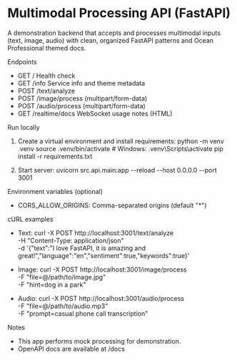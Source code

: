 # Multimodal Processing API (FastAPI)

A demonstration backend that accepts and processes multimodal inputs (text, image, audio) with clean, organized FastAPI patterns and Ocean Professional themed docs.

Endpoints
- GET /             Health check
- GET /info         Service info and theme metadata
- POST /text/analyze
- POST /image/process (multipart/form-data)
- POST /audio/process (multipart/form-data)
- GET /realtime/docs WebSocket usage notes (HTML)

Run locally
1. Create a virtual environment and install requirements:
   python -m venv .venv
   source .venv/bin/activate  # Windows: .venv\\Scripts\\activate
   pip install -r requirements.txt

2. Start server:
   uvicorn src.api.main:app --reload --host 0.0.0.0 --port 3001

Environment variables (optional)
- CORS_ALLOW_ORIGINS: Comma-separated origins (default "*")

cURL examples
- Text:
  curl -X POST http://localhost:3001/text/analyze \
    -H "Content-Type: application/json" \
    -d '{"text":"I love FastAPI, it is amazing and great!","language":"en","sentiment":true,"keywords":true}'

- Image:
  curl -X POST http://localhost:3001/image/process \
    -F "file=@/path/to/image.jpg" \
    -F "hint=dog in a park"

- Audio:
  curl -X POST http://localhost:3001/audio/process \
    -F "file=@/path/to/audio.mp3" \
    -F "prompt=casual phone call transcription"

Notes
- This app performs mock processing for demonstration.
- OpenAPI docs are available at /docs
